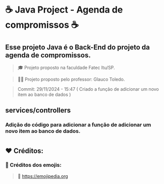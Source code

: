 # ☕ Java Project - Agenda de compromissos ☕

## Esse projeto Java é o Back-End do projeto da agenda de compromissos.

> 🎓 Projeto proposto na faculdade Fatec Itu/SP.

> 👨‍🏫 Projeto proposto pelo professor: Glauco Toledo.

> Commit: 29/11/2024 - 15:47 ( Criado a função de adicionar um novo item ao banco de dados )

## services/controllers
### Adição do código para adicionar a função de adicionar um novo item ao banco de dados.

#

## ❤️ Créditos:

### 🎉 Créditos dos emojis:
> 🔗 https://emojipedia.org